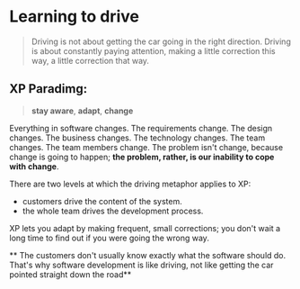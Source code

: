 # Learning to drive
> Driving is not about getting the car going in the right direction. Driving is about constantly paying attention, making a little correction this way, a little correction that way.

## XP Paradimg:
> **stay aware**, **adapt**, **change**

Everything in software changes. The requirements change. The design changes. The business changes. The technology changes. The team changes. The team members change. The problem isn't change, because change is going to happen; **the problem, rather, is our inability to cope with change**.

There are two levels at which the driving metaphor applies to XP:
 * customers drive the content of the system.
 * the whole team drives the development process.

 XP lets you adapt by making frequent, small corrections; you don't wait a long time to find out if you were going the wrong way.

 ** The customers don't usually know exactly what the software should do. That's why software development is like driving, not like getting the car pointed straight down the road**
